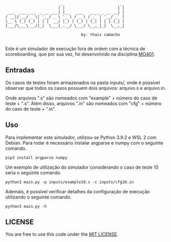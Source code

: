 ```
                        _                         _
                       | |                       | |
 ___  ___ ___  _ __ ___| |__   ___   __ _ _ __ __| |
/ __|/ __/ _ \| '__/ _ \ '_ \ / _ \ / _` | '__/ _` |
\__ \ (_| (_) | | |  __/ |_) | (_) | (_| | | | (_| |
|___/\___\___/|_|  \___|_.__/ \___/ \__,_|_|  \__,_|

                                 by: thais camacho
                                 
```

Este é um simulador de execução fora de ordem com a técnica de scoreboarding, que por sua vez, foi desenvolvido na disciplina [MO401](https://github.com/lfwanner/scoreboard-mo401).

## Entradas

Os casos de testes foram armazenados na pasta inputs/, onde é possível observar que todos os casos possuem dois arquivos: arquivo.s e arquivo.in.

Onde arquivos ".s" são nomeados com "example" + número do caso de teste + ".s". Além disso, arquivos ".in" são nomeados com "cfg" + número do caso de teste + ".in".

## Uso 

Para implementar este simulador, utilizou-se Python 3.9.2 e WSL 2 com Debian.
Para rodar é necessário instalar argparse e numpy com o seguinte comando.

```
pip3 install argparse numpy
```

Um exemplo de utilização do simulador considerando o caso de teste 10 seria o seguinte comando.

```
python3 main.py -p inputs/example10.s -c inputs/cfg10.in
```

Ademais, é possível verificar detalhes da configuração de execução utilizando o seguinte comando.

```
python3 main.py -h
```

## LICENSE

You are free to use this code under the [MIT LICENSE](https://choosealicense.com/licenses/mit/).
